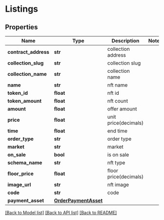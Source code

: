 # Listings

## Properties
Name | Type | Description | Notes
------------ | ------------- | ------------- | -------------
**contract_address** | **str** | collection address | 
**collection_slug** | **str** | collection slug | 
**collection_name** | **str** | collection name | 
**name** | **str** | nft name | 
**token_id** | **float** | nft id | 
**token_amount** | **float** | nft count | 
**amount** | **float** | offer amount | 
**price** | **float** | unit price(decimals) | 
**time** | **float** | end time | 
**order_type** | **str** | order type | 
**market** | **str** | market | 
**on_sale** | **bool** | is on sale | 
**schema_name** | **str** | nft type | 
**floor_price** | **float** | floor price(decimals) | 
**image_url** | **str** | nft image | 
**code** | **str** | code | 
**payment_asset** | [**OrderPaymentAsset**](OrderPaymentAsset.md) |  | 

[[Back to Model list]](../README.md#documentation-for-models) [[Back to API list]](../README.md#documentation-for-api-endpoints) [[Back to README]](../README.md)

